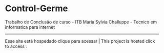 # Control-Germe
Trabalho de Conclusão de curso - ITB Maria Sylvia Challuppe - Tecnico em informatica para internet

-----------------------------------------------------------------------------------------------------------------------------------------------------------------------------------
Esse site está hospedado clique para acessar | This project is hosted click to access :
